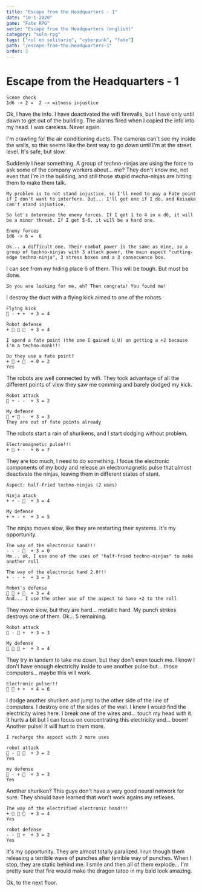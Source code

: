 ```yaml
---
title: "Escape from the Headquarters - 1"
date: "10-1-2020"
game: "Fate RPG"
serie: "Escape from the Headquarters (english)"
category: "solo-rpg"
tags: ["rol en solitario", "cyberpunk", "fate"]
path: "/escape-from-the-headquarters-1"
order: 2
---
```


# Escape from the Headquarters - 1

```
Scene check
1d6 -> 2 =  2 -> witness injustice
```

Ok, I have the info. I have deactivated the wifi firewalls, but I have only until dawn to get out of the building. The alarms fired when I copied the info into my head. I was careless. Never again.

I'm crawling for the air conditioning ducts. The cameras can't see my inside the walls, so this seems like the best way to go down until I'm at the street level. It's safe, but slow.

Suddenly I hear something. A group of techno-ninjas are using the force to ask some of the company workers about... me? They don't know me, not even that I'm in the building, and still those stupid mecha-ninjas are hitting them to make them talk.

```
My problem is to not stand injustice, so I'll need to pay a Fate point if I don't want to interfere. But... I'll get one if I do, and Keisuke can't stand injustice.

So let's determine the enemy forces. If I get 1 to 4 in a d6, it will be a minor threat. If I get 5-6, it will be a hard one.
```

```
Enemy forces
1d6 -> 6 =  6
```

```
Ok... a difficult one. Their combat power is the same as mine, so a group of techno-ninjas with 3 attack power, the main aspect "cutting-edge techno-ninja", 3 stress boxes and a 3 consecuence box.
```

I can see from my hiding place 6 of them. This will be tough. But must be done.

`So you are looking for me, eh? Then congrats! You found me!`

I destroy the duct with a flying kick aimed to one of the robots.

```
Flying kick
͸ - + +  + 3 = 4
```

```
Robot defense
+ ͸ ͸ ͸  + 3 = 4
```

```
I spend a fate point (the one I gained U_U) on getting a +2 because I'm a techno-monk!!!
```

```
Do they use a fate point?
+ ͸ + ͸  + 0 = 2
Yes
```

The robots are well connected by wifi. They took advantage of all the different points of view they saw me comming and barely dodged my kick.

```
Robot attack
͸ + - -  + 3 = 2
```

```
My defense
͸ + ͸ -  + 3 = 3
They are out of fate points already
```

The robots start a rain of shurikens, and I start dodging without problem.

```
Electromagnetic pulse!!!
+ ͸ + -  + 6 = 7
```

They are too much, I need to do something. I focus the electronic components of my body and release an electromagnetic pulse that almost deactivate the ninjas, leaving them in different states of stunt.

```
Aspect: half-fried techno-ninjas (2 uses)
```

```
Ninja atack
+ + - ͸  + 3 = 4
```

```
My defense
+ + - +  + 3 = 5
```

The ninjas moves slow, like they are restarting their systems. It's my opportunity.

```
The way of the electronic hand!!!
- - - ͸  + 3 = 0
Mm... ok, I use one of the uses of "half-fried techno-ninjas" to make another roll
```

```
The way of the electronic hand 2.0!!!
+ - - +  + 3 = 3
```

```
Robot's defense
͸ ͸ + ͸  + 3 = 4
And... I use the other use of the aspect to have +2 to the roll
```

They move slow, but they are hard... metallic hard. My punch strikes destroys one of them. Ok... 5 remaining.

```
Robot attack
͸ - ͸ +  + 3 = 3
```

```
My defense
͸ ͸ ͸ +  + 3 = 4
```

They try in tandem to take me down, but they don't even touch me. I know I don't have enough electricity inside to use another pulse but... those computers... maybe this will work.

```
Electronic pulse!!!
͸ ͸ + +  + 4 = 6
```

I dodge another shuriken and jump to the other side of the line of computers. I destroy one of the sides of the wall. I knew I would find the electricity wires here. I break one of the wires and... touch my head with it. It hurts a bit but I can focus on concentrating this electricity and... boom! Another pulse! It will hurt to them more.

```
I recharge the aspect with 2 more uses
```

```
robot attack
͸ - ͸ ͸  + 3 = 2
Yes
```

```
my defense
͸ - + ͸  + 3 = 3
Yes
```

Another shuriken? This guys don't have a very good neural network for sure. They should have learned that won't work agains my reflexes.

```
The way of the electrified electronic hand!!!
+ ͸ ͸ ͸  + 3 = 4
Yes
```

```
robot defense
- - ͸ +  + 3 = 2
Yes
```

It's my opportunity. They are almost totally paralized. I run though them releasing a terrible wave of punches after terrible way of punches. When I stop, they are static behind me. I smile and then all of them explode... I'm pretty sure that fire would make the dragon tatoo in my bald look amazing.

Ok, to the next floor.
